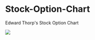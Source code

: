 # Stock-Option-Chart
Edward Thorp's Stock Option Chart

<img src="https://i.imgur.com/WubjK9O.png">
